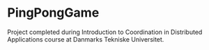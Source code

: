 # PingPongGame
Project completed during Introduction to Coordination in Distributed Applications course at Danmarks Tekniske Universitet.
